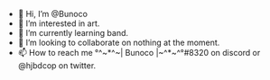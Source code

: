 - 👋 Hi, I’m @Bunoco
- 👀 I’m interested in art.
- 🌱 I’m currently learning band.
- 💞️ I’m looking to collaborate on nothing at the moment.
- 📫 How to reach me °^~*^~| Bunoco |~^*~^°#8320 on discord or @hjbdcop on twitter.

<!---
Bunoco/Bun is a ✨ special ✨ repository because its `README.md` (this file) appears on your GitHub profile.
You can click the Preview link to take a look at your changes.
--->
